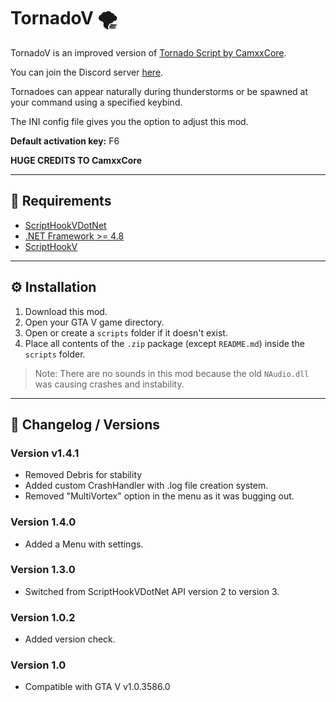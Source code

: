 # TornadoV 🌪️

TornadoV is an improved version of [Tornado Script by CamxxCore](https://www.gta5-mods.com/scripts/tornado-script).

You can join the Discord server [here](https://discord.gg/MqdsW2sdts).

Tornadoes can appear naturally during thunderstorms or be spawned at your command using a specified keybind.  

The INI config file gives you the option to adjust this mod.  

**Default activation key:** F6  

**HUGE CREDITS TO CamxxCore**

---

## 📌 Requirements
- [ScriptHookVDotNet](https://github.com/scripthookvdotnet/scripthookvdotnet-nightly/releases)  
- [.NET Framework >= 4.8](https://dotnet.microsoft.com/en-us/download/dotnet-framework/net48)  
- [ScriptHookV](https://www.dev-c.com/gtav/scripthookv/)  

---

## ⚙️ Installation
1. Download this mod.  
2. Open your GTA V game directory.  
3. Open or create a `scripts` folder if it doesn't exist.  
4. Place all contents of the `.zip` package (except `README.md`) inside the `scripts` folder.  

> Note: There are no sounds in this mod because the old `NAudio.dll` was causing crashes and instability.

---

## 📝 Changelog / Versions

### Version v1.4.1
- Removed Debris for stability
- Added custom CrashHandler with .log file creation system.
- Removed "MultiVortex" option in the menu as it was bugging out.

### Version 1.4.0
- Added a Menu with settings.

### Version 1.3.0
- Switched from ScriptHookVDotNet API version 2 to version 3.

### Version 1.0.2
- Added version check.

### Version 1.0
- Compatible with GTA V v1.0.3586.0
